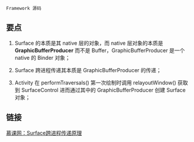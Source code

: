 `Framework 源码`

## 要点

1. Surface 的本质是其 native 层的对象，而 native 层对象的本质是 **GraphicBufferProducer** 而不是 Buffer，GraphicBufferProducer 是一个 native 的 Binder 对象；

2. Surface 跨进程传递其本质是 GraphicBufferProducer 的传递；
3. Activity 在 performTraversals() 第一次绘制时调用 relayoutWindow() 获取到 SurfaceControl 进而通过其中的 GraphicBufferProducer 创建 Surface 对象；

## 链接
[慕课网：Surface跨进程传递原理](https://coding.imooc.com/lesson/340.html#mid=24599)

